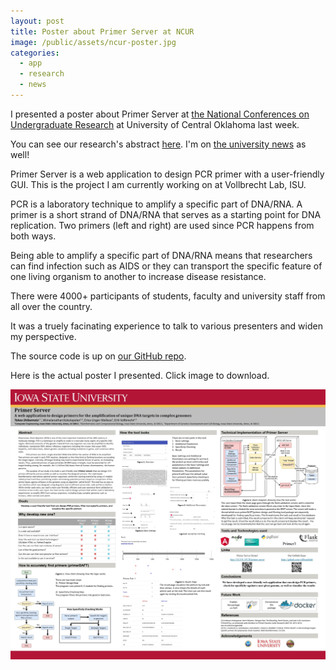 ```yaml
---
layout: post
title: Poster about Primer Server at NCUR
image: /public/assets/ncur-poster.jpg
categories:
  - app
  - research
  - news
---
```


I presented a poster about Primer Server at <a href="https://www.cur.org/conferences_and_events/student_events/ncur_2018/" target="_blank">the National Conferences on Undergraduate Research</a> at University of Central Oklahoma last week.

You can see our research's abstract <a href="https://ncurdb.cur.org/ncur2018/search/Display_NCUR.aspx?id=107828" target="_blank">here</a>. I'm on <a href="https://news.engineering.iastate.edu/2018/03/30/seventeen-engineering-students-to-present-at-national-undergrad-research-conference/" target="_blank">the university news</a> as well! 

Primer Server is a web application to design PCR primer with a user-friendly GUI. This is the project I am currently working on at Vollbrecht Lab, ISU. 

PCR is a laboratory technique to amplify a specific part of DNA/RNA. A primer is a short strand of DNA/RNA that serves as a starting point for DNA replication. Two primers (left and right) are used since PCR happens from both ways. 

Being able to amplify a specific part of DNA/RNA means that researchers can find infection such as AIDS or they can transport the specific feature of one living organism to another to increase disease resistance.

There were 4000+ participants of students, faculty and university staff from all over the country.

It was a truely facinating experience to talk to various presenters and widen my perspective.

The source code is up on <a href="https://github.com/vollbrechtlab/primer-server" target="_blank">our GitHub repo</a>.

Here is the actual poster I presented. Click image to download.

<a href="https://github.com/takasoft/takasoft.github.io/raw/master/public/assets/takao-ncur-final.pdf"><img border="0" alt="ncur poster" src="/public/assets/takao-ncur-final.jpg"></a>

